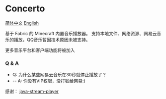 # Concerto

[简体中文](README_zh.md) [English](README.md)

基于 Fabric 的 Minecraft 内置音乐播放器。
支持本地文件、网络资源、网易云音乐的播放，QQ音乐暂因技术原因未被支持。

更多音乐平台和客户端功能将被加入

### Q & A
- Q: 为什么某些网易云音乐在30秒就停止播放了？
- -- A: 你没有VIP权限，没打钱给网易:)

感谢：
[java-stream-player](https://github.com/goxr3plus/java-stream-player)